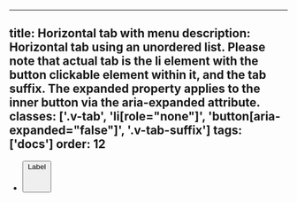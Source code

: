 <!--
 *              Copyright (c) 2025 Visa, Inc.
 *
 * Licensed under the Apache License, Version 2.0 (the "License");
 * you may not use this file except in compliance with the License.
 * You may obtain a copy of the License at
 *
 *         http://www.apache.org/licenses/LICENSE-2.0
 *
 * Unless required by applicable law or agreed to in writing, software
 * distributed under the License is distributed on an "AS IS" BASIS,
 * WITHOUT WARRANTIES OR CONDITIONS OF ANY KIND, either express or implied.
 * See the License for the specific language governing permissions and
 * limitations under the License.
 *
 -->
---
title: Horizontal tab with menu
description: Horizontal tab using an unordered list. Please note that actual tab is the li element with the button clickable element within it, and the tab suffix. The expanded property applies to the inner button via the aria-expanded attribute. 
classes: ['.v-tab', 'li[role="none"]', 'button[aria-expanded="false"]', '.v-tab-suffix']
tags: ['docs']
order: 12
---

<ul class="v-tabs v-tabs-horizontal" role="tablist">
  <li class="v-tab" role="none">
    <button aria-expanded="false" class="v-button v-button-large v-button-tertiary" role="tab">
      Label
      <svg aria-hidden="true" class="v-icon v-icon-visa v-icon-tiny v-tab-suffix" focusable="false" viewbox="0 0 16 16">
        <use href="#visa-chevron-down-tiny">
        </use>
      </svg>
    </button>
  </li>
</ul>
